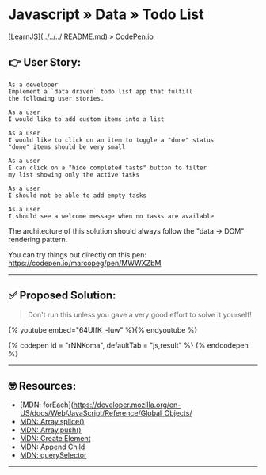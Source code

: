 # Javascript » Data » Todo List
[LearnJS](../../../ README.md) » [CodePen.io](../../README.md)

## 👉 User Story:

```
As a developer
Implement a `data driven` todo list app that fulfill
the following user stories.

As a user
I would like to add custom items into a list

As a user
I would like to click on an item to toggle a "done" status
"done" items should be very small

As a user
I can click on a "hide completed tasts" button to filter
my list showing only the active tasks

As a user
I should not be able to add empty tasks

As a user
I should see a welcome message when no tasks are available
```

The architecture of this solution should always follow
the "data -> DOM" rendering pattern.

You can try things out directly on this pen:  
https://codepen.io/marcopeg/pen/MWWXZbM

---

## ✅ Proposed Solution:

> Don't run this unless you gave a very good effort to solve it yourself!

{% youtube embed="64UIfK_-luw" %}{% endyoutube %}

{% codepen id = "rNNKoma", defaultTab = "js,result" %} {% endcodepen %}

---

## 🤓 Resources:

- [MDN: forEach](https://developer.mozilla.org/en-US/docs/Web/JavaScript/Reference/Global_Objects/
- [MDN: Array.splice()](https://developer.mozilla.org/en-US/docs/Web/JavaScript/Reference/Global_Objects/Array/splice)
- [MDN: Array.push()](https://developer.mozilla.org/en-US/docs/Web/JavaScript/Reference)
- [MDN: Create Element](https://developer.mozilla.org/en-US/docs/Web/API/Document/createElement)
- [MDN: Append Child](https://developer.mozilla.org/en-US/docs/Web/API/Node/appendChild)
- [MDN: querySelector](https://developer.mozilla.org/en-US/docs/Web/API/Document/querySelector)

---
